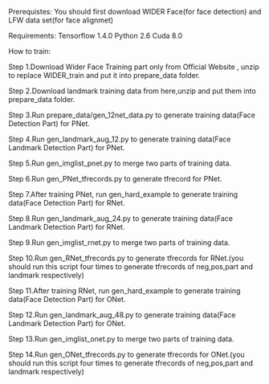 
Prerequistes:
You should first download WIDER Face(for face detection) and LFW data set(for face alignmet)

Requirements:
Tensorflow 1.4.0
Python 2.6
Cuda 8.0

How to train:

Step 1.Download Wider Face Training part only from Official Website , unzip to replace WIDER_train and put it into prepare_data folder.

Step 2.Download landmark training data from here,unzip and put them into prepare_data folder.

Step 3.Run prepare_data/gen_12net_data.py to generate training data(Face Detection Part) for PNet.

Step 4.Run gen_landmark_aug_12.py to generate training data(Face Landmark Detection Part) for PNet.

Step 5.Run gen_imglist_pnet.py to merge two parts of training data.

Step 6.Run gen_PNet_tfrecords.py to generate tfrecord for PNet.

Step 7.After training PNet, run gen_hard_example to generate training data(Face Detection Part) for RNet.

Step 8.Run gen_landmark_aug_24.py to generate training data(Face Landmark Detection Part) for RNet.

Step 9.Run gen_imglist_rnet.py to merge two parts of training data.

Step 10.Run gen_RNet_tfrecords.py to generate tfrecords for RNet.(you should run this script four times to generate tfrecords of neg,pos,part and landmark respectively)

Step 11.After training RNet, run gen_hard_example to generate training data(Face Detection Part) for ONet.

Step 12.Run gen_landmark_aug_48.py to generate training data(Face Landmark Detection Part) for ONet.

Step 13.Run gen_imglist_onet.py to merge two parts of training data.

Step 14.Run gen_ONet_tfrecords.py to generate tfrecords for ONet.(you should run this script four times to generate tfrecords of neg,pos,part and landmark respectively)
